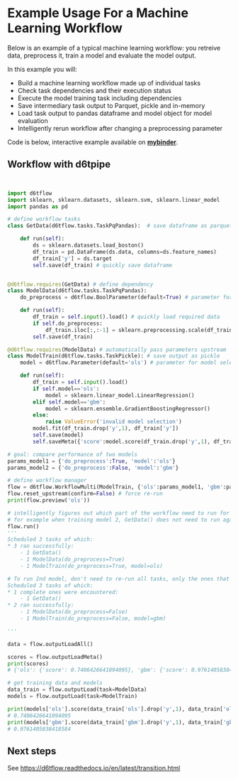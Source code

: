 # Example Usage For a Machine Learning Workflow

Below is an example of a typical machine learning workflow: you retreive data, preprocess it, train a model and evaluate the model output.

In this example you will:
* Build a machine learning workflow made up of individual tasks
* Check task dependencies and their execution status
* Execute the model training task including dependencies
* Save intermediary task output to Parquet, pickle and in-memory
* Load task output to pandas dataframe and model object for model evaluation
* Intelligently rerun workflow after changing a preprocessing parameter

Code is below, interactive example available on **[mybinder](http://tiny.cc/d6tflow-start-interactive)**.

## Workflow with d6tpipe

```python


import d6tflow
import sklearn, sklearn.datasets, sklearn.svm, sklearn.linear_model
import pandas as pd

# define workflow tasks
class GetData(d6tflow.tasks.TaskPqPandas):  # save dataframe as parquet

    def run(self):
        ds = sklearn.datasets.load_boston()
        df_train = pd.DataFrame(ds.data, columns=ds.feature_names)
        df_train['y'] = ds.target
        self.save(df_train) # quickly save dataframe


@d6tflow.requires(GetData) # define dependency
class ModelData(d6tflow.tasks.TaskPqPandas):
    do_preprocess = d6tflow.BoolParameter(default=True) # parameter for preprocessing yes/no

    def run(self):
        df_train = self.input().load() # quickly load required data
        if self.do_preprocess:
            df_train.iloc[:,:-1] = sklearn.preprocessing.scale(df_train.iloc[:,:-1])
        self.save(df_train)

@d6tflow.requires(ModelData) # automatically pass parameters upstream
class ModelTrain(d6tflow.tasks.TaskPickle): # save output as pickle
    model = d6tflow.Parameter(default='ols') # parameter for model selection

    def run(self):
        df_train = self.input().load()
        if self.model=='ols':
            model = sklearn.linear_model.LinearRegression()
        elif self.model=='gbm':
            model = sklearn.ensemble.GradientBoostingRegressor()
        else:
            raise ValueError('invalid model selection')
        model.fit(df_train.drop('y',1), df_train['y'])
        self.save(model)
        self.saveMeta({'score':model.score(df_train.drop('y',1), df_train['y'])})

# goal: compare performance of two models
params_model1 = {'do_preprocess':True, 'model':'ols'}
params_model2 = {'do_preprocess':False, 'model':'gbm'}

# define workflow manager
flow = d6tflow.WorkflowMulti(ModelTrain, {'ols':params_model1, 'gbm':params_model2})
flow.reset_upstream(confirm=False) # force re-run
print(flow.preview('ols'))

# intelligently figures out which part of the workflow need to run for each model
# for example when training model 2, GetData() does not need to run again
flow.run()
'''
Scheduled 3 tasks of which:
* 3 ran successfully:
    - 1 GetData()
    - 1 ModelData(do_preprocess=True)
    - 1 ModelTrain(do_preprocess=True, model=ols)

# To run 2nd model, don't need to re-run all tasks, only the ones that changed
Scheduled 3 tasks of which:
* 1 complete ones were encountered:
    - 1 GetData()
* 2 ran successfully:
    - 1 ModelData(do_preprocess=False)
    - 1 ModelTrain(do_preprocess=False, model=gbm)

'''

data = flow.outputLoadAll()

scores = flow.outputLoadMeta()
print(scores)
# {'ols': {'score': 0.7406426641094095}, 'gbm': {'score': 0.9761405838418584}}

# get training data and models
data_train = flow.outputLoad(task=ModelData)
models = flow.outputLoad(task=ModelTrain)

print(models['ols'].score(data_train['ols'].drop('y',1), data_train['ols']['y']))
# 0.7406426641094095
print(models['gbm'].score(data_train['gbm'].drop('y',1), data_train['gbm']['y']))
# 0.9761405838418584

```

## Next steps

See https://d6tflow.readthedocs.io/en/latest/transition.html
